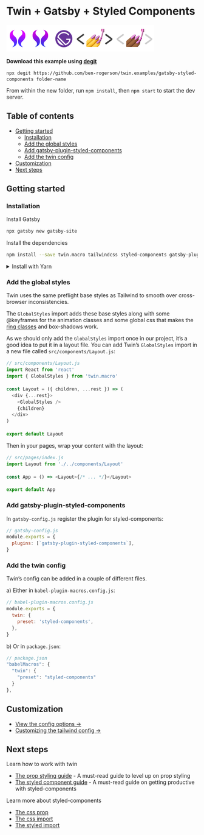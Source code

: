 # Twin + Gatsby + Styled Components

<p><a href="https://github.com/ben-rogerson/twin.macro#gh-light-mode-only" target="_blank"><img src="../.github/twin-light.svg" alt="Twin" width="60" height="70"></a><a href="https://github.com/ben-rogerson/twin.macro#gh-dark-mode-only" target="_blank"><img src="../.github/twin-dark.svg" alt="Twin" width="60" height="70"></a><a href="https://www.gatsbyjs.com/" target="_blank"><img src="../.github/gatsby.svg" alt="Gatsby" width="60" height="70"></a><a href="https://styled-components.com#gh-light-mode-only" target="_blank"><img src="../.github/styled-components-light.svg" alt="Styled components" width="105" height="70"></a><a href="https://styled-components.com#gh-dark-mode-only" target="_blank"><img src="../.github/styled-components-dark.svg" alt="Styled components" width="105" height="70"></a>
</p>

**Download this example using [degit](https://github.com/Rich-Harris/degit)**

```shell
npx degit https://github.com/ben-rogerson/twin.examples/gatsby-styled-components folder-name
```

From within the new folder, run `npm install`, then `npm start` to start the dev server.

[](#table-of-contents)

## Table of contents

- [Getting started](#getting-started)
  - [Installation](#installation)
  - [Add the global styles](#add-the-global-styles)
  - [Add gatsby-plugin-styled-components](#add-gatsby-plugin-styled-components)
  - [Add the twin config](#add-the-twin-config)
- [Customization](#customization)
- [Next steps](#next-steps)

[](#getting-started)

## Getting started

### Installation

Install Gatsby

```bash
npx gatsby new gatsby-site
```

Install the dependencies

```bash
npm install --save twin.macro tailwindcss styled-components gatsby-plugin-styled-components
```

<details>
  <summary>Install with Yarn</summary>

Install Gatsby

```shell
yarn create gatsby-site
```

Install the dependencies

```shell
yarn add twin.macro tailwindcss styled-components gatsby-plugin-styled-components
```

</details>

### Add the global styles

Twin uses the same preflight base styles as Tailwind to smooth over cross-browser inconsistencies.

The `GlobalStyles` import adds these base styles along with some @keyframes for the animation classes and some global css that makes the [ring classes](https://tailwindcss.com/docs/ring-width) and box-shadows work.

As we should only add the `GlobalStyles` import once in our project, it’s a good idea to put it in a layout file. You can add Twin’s `GlobalStyles` import in a new file called `src/components/Layout.js`:

```js
// src/components/Layout.js
import React from 'react'
import { GlobalStyles } from 'twin.macro'

const Layout = ({ children, ...rest }) => (
  <div {...rest}>
    <GlobalStyles />
    {children}
  </div>
)

export default Layout
```

Then in your pages, wrap your content with the layout:

```js
// src/pages/index.js
import Layout from './../components/Layout'

const App = () => <Layout>{/* ... */}</Layout>

export default App
```

### Add gatsby-plugin-styled-components

In `gatsby-config.js` register the plugin for styled-components:

```js
// gatsby-config.js
module.exports = {
  plugins: [`gatsby-plugin-styled-components`],
}
```

### Add the twin config

Twin’s config can be added in a couple of different files.

a) Either in `babel-plugin-macros.config.js`:

```js
// babel-plugin-macros.config.js
module.exports = {
  twin: {
    preset: 'styled-components',
  },
}
```

b) Or in `package.json`:

```js
// package.json
"babelMacros": {
  "twin": {
    "preset": "styled-components"
  }
},
```

[](#customization)

## Customization

- [View the config options →](https://github.com/ben-rogerson/twin.macro/blob/master/docs/options.md)
- [Customizing the tailwind config →](https://github.com/ben-rogerson/twin.macro/blob/master/docs/customizing-config.md)

[](#next-steps)

## Next steps

Learn how to work with twin

- [The prop styling guide](https://github.com/ben-rogerson/twin.macro/blob/master/docs/prop-styling-guide.md) - A must-read guide to level up on prop styling
- [The styled component guide](https://github.com/ben-rogerson/twin.macro/blob/master/docs/styled-component-guide.md) - A must-read guide on getting productive with styled-components

Learn more about styled-components

- [The css prop](https://styled-components.com/docs/api#css-prop)
- [The css import](https://styled-components.com/docs/api#css)
- [The styled import](https://styled-components.com/docs/api#styled)
